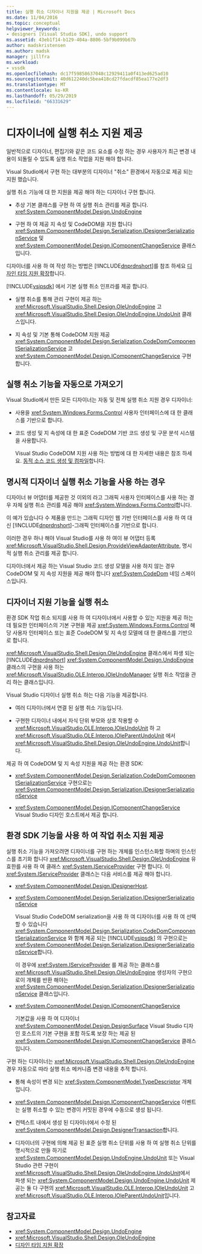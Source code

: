```yaml
---
title: 실행 취소 디자이너 지원을 제공 | Microsoft Docs
ms.date: 11/04/2016
ms.topic: conceptual
helpviewer_keywords:
- designers [Visual Studio SDK], undo support
ms.assetid: 43eb1f14-b129-404a-8806-5bf9b099b67b
author: madskristensen
ms.author: madsk
manager: jillfra
ms.workload:
- vssdk
ms.openlocfilehash: dc17f59858637048c12929411a0f413ed625ad10
ms.sourcegitcommit: 40d612240dc5bea418cd27fdacdf85ea177e2df3
ms.translationtype: MT
ms.contentlocale: ko-KR
ms.lasthandoff: 05/29/2019
ms.locfileid: "66331629"
---
```

# <a name="supply-undo-support-to-designers"></a>디자이너에 실행 취소 지원 제공

일반적으로 디자이너, 편집기와 같은 코드 요소를 수정 하는 경우 사용자가 최근 변경 내용이 되돌릴 수 있도록 실행 취소 작업을 지원 해야 합니다.

Visual Studio에서 구현 하는 대부분의 디자이너 "취소" 환경에서 자동으로 제공 되는 지원 했습니다.

실행 취소 기능에 대 한 지원을 제공 해야 하는 디자이너 구현 합니다.

- 추상 기본 클래스를 구현 하 여 실행 취소 관리를 제공 합니다. <xref:System.ComponentModel.Design.UndoEngine>

- 구현 하 여 제공 지 속성 및 CodeDOM을 지원 합니다 <xref:System.ComponentModel.Design.Serialization.IDesignerSerializationService> 및 <xref:System.ComponentModel.Design.IComponentChangeService> 클래스입니다.

디자이너를 사용 하 여 작성 하는 방법은 [!INCLUDE[dnprdnshort](../code-quality/includes/dnprdnshort_md.md)]를 참조 하세요 [디자인 타임 지원 확장](/previous-versions/37899azc(v=vs.140))합니다.

[!INCLUDE[vsipsdk](../extensibility/includes/vsipsdk_md.md)] 에서 기본 실행 취소 인프라를 제공 합니다.

- 실행 취소를 통해 관리 구현이 제공 하는 <xref:Microsoft.VisualStudio.Shell.Design.OleUndoEngine> 고 <xref:Microsoft.VisualStudio.Shell.Design.OleUndoEngine.UndoUnit> 클래스입니다.

- 지 속성 및 기본 통해 CodeDOM 지원 제공 <xref:System.ComponentModel.Design.Serialization.CodeDomComponentSerializationService> 고 <xref:System.ComponentModel.Design.IComponentChangeService> 구현 합니다.

## <a name="obtain-undo-support-automatically"></a>실행 취소 기능을 자동으로 가져오기

Visual Studio에서 만든 모든 디자이너는 자동 및 전체 실행 취소 지원 경우 디자이너:

- 사용을 <xref:System.Windows.Forms.Control> 사용자 인터페이스에 대 한 클래스를 기반으로 합니다.

- 코드 생성 및 지 속성에 대 한 표준 CodeDOM 기반 코드 생성 및 구문 분석 시스템을 사용합니다.

   Visual Studio CodeDOM 지원 사용 하는 방법에 대 한 자세한 내용은 참조 하세요. [동적 소스 코드 생성 및 컴파일](/dotnet/framework/reflection-and-codedom/dynamic-source-code-generation-and-compilation)합니다.

## <a name="when-to-use-explicit-designer-undo-support"></a>명시적 디자이너 실행 취소 기능을 사용 하는 경우
 디자이너 뷰 어댑터를 제공한 것 이외의 라고 그래픽 사용자 인터페이스를 사용 하는 경우 자체 실행 취소 관리를 제공 해야 <xref:System.Windows.Forms.Control>합니다.

 이 예가 있습니다 수 제품을 만드는 그래픽 디자인 웹 기반 인터페이스를 사용 하 여 대신 [!INCLUDE[dnprdnshort](../code-quality/includes/dnprdnshort_md.md)]-그래픽 인터페이스를 기반으로 합니다.

 이러한 경우 하나 해야 Visual Studio를 사용 하 여이 뷰 어댑터 등록 <xref:Microsoft.VisualStudio.Shell.Design.ProvideViewAdapterAttribute>, 명시적 실행 취소 관리를 제공 합니다.

 디자이너에서 제공 하는 Visual Studio 코드 생성 모델을 사용 하지 않는 경우 CodeDOM 및 지 속성 지원을 제공 해야 합니다 <xref:System.CodeDom> 네임 스페이스입니다.

## <a name="undo-support-features-of-the-designer"></a>디자이너 지원 기능을 실행 취소
 환경 SDK 작업 취소 되지를 사용 하 여 디자이너에서 사용할 수 있는 지원을 제공 하는 데 필요한 인터페이스의 기본 구현을 제공 <xref:System.Windows.Forms.Control> 해당 사용자 인터페이스 또는 표준 CodeDOM 및 지 속성 모델에 대 한 클래스를 기반으로 합니다.

 <xref:Microsoft.VisualStudio.Shell.Design.OleUndoEngine> 클래스에서 파생 되는 [!INCLUDE[dnprdnshort](../code-quality/includes/dnprdnshort_md.md)] <xref:System.ComponentModel.Design.UndoEngine> 클래스의 구현을 사용 하는 <xref:Microsoft.VisualStudio.OLE.Interop.IOleUndoManager> 실행 취소 작업을 관리 하는 클래스입니다.

 Visual Studio 디자이너 실행 취소 하는 다음 기능을 제공합니다.

- 여러 디자이너에서 연결 된 실행 취소 기능입니다.

- 구현한 디자이너 내에서 자식 단위 부모와 상호 작용할 수 <xref:Microsoft.VisualStudio.OLE.Interop.IOleUndoUnit> 하 고 <xref:Microsoft.VisualStudio.OLE.Interop.IOleParentUndoUnit> 에서 <xref:Microsoft.VisualStudio.Shell.Design.OleUndoEngine.UndoUnit>합니다.

제공 하 여 CodeDOM 및 지 속성 지원을 제공 하는 환경 SDK:

- <xref:System.ComponentModel.Design.Serialization.CodeDomComponentSerializationService> 구현으로는 <xref:System.ComponentModel.Design.Serialization.IDesignerSerializationService>

- <xref:System.ComponentModel.Design.IComponentChangeService> Visual Studio 디자인 호스트에서 제공 합니다.

## <a name="use-the-environment-sdk-features-to-supply-undo-support"></a>환경 SDK 기능을 사용 하 여 작업 취소 지원 제공

실행 취소 기능을 가져오려면 디자이너를 구현 하는 개체를 인스턴스화할 하며의 인스턴스를 초기화 합니다 <xref:Microsoft.VisualStudio.Shell.Design.OleUndoEngine> 유효한를 사용 하 여 클래스 <xref:System.IServiceProvider> 구현 합니다. 이 <xref:System.IServiceProvider> 클래스는 다음 서비스를 제공 해야 합니다.

- <xref:System.ComponentModel.Design.IDesignerHost>.

- <xref:System.ComponentModel.Design.Serialization.IDesignerSerializationService>

   Visual Studio CodeDOM serialization을 사용 하 여 디자이너를 사용 하 여 선택할 수 있습니다 <xref:System.ComponentModel.Design.Serialization.CodeDomComponentSerializationService> 와 함께 제공 되는 [!INCLUDE[vsipsdk](../extensibility/includes/vsipsdk_md.md)] 의 구현으로는 <xref:System.ComponentModel.Design.Serialization.IDesignerSerializationService>합니다.

   이 경우에 <xref:System.IServiceProvider> 를 제공 하는 클래스를 <xref:Microsoft.VisualStudio.Shell.Design.OleUndoEngine> 생성자의 구현으로이 개체를 반환 해야는 <xref:System.ComponentModel.Design.Serialization.IDesignerSerializationService> 클래스입니다.

- <xref:System.ComponentModel.Design.IComponentChangeService>

   기본값을 사용 하 여 디자이너 <xref:System.ComponentModel.Design.DesignSurface> Visual Studio 디자인 호스트의 기본 구현을 포함 하도록 보장 하는 제공 된 <xref:System.ComponentModel.Design.IComponentChangeService> 클래스입니다.

구현 하는 디자이너는 <xref:Microsoft.VisualStudio.Shell.Design.OleUndoEngine> 경우 자동으로 따라 실행 취소 메커니즘 변경 내용을 추적 합니다.

- 통해 속성이 변경 되는 <xref:System.ComponentModel.TypeDescriptor> 개체입니다.

- <xref:System.ComponentModel.Design.IComponentChangeService> 이벤트는 실행 취소할 수 있는 변경이 커밋된 경우에 수동으로 생성 됩니다.

- 컨텍스트 내에서 생성 된 디자이너에서 수정 된 <xref:System.ComponentModel.Design.DesignerTransaction>합니다.

- 디자이너의 구현에 의해 제공 된 표준 실행 취소 단위를 사용 하 여 실행 취소 단위를 명시적으로 만들 하기로 <xref:System.ComponentModel.Design.UndoEngine.UndoUnit> 또는 Visual Studio 관련 구현이 <xref:Microsoft.VisualStudio.Shell.Design.OleUndoEngine.UndoUnit>에서 파생 되는 <xref:System.ComponentModel.Design.UndoEngine.UndoUnit> 제공는 둘 다 구현의 <xref:Microsoft.VisualStudio.OLE.Interop.IOleUndoUnit> 고 <xref:Microsoft.VisualStudio.OLE.Interop.IOleParentUndoUnit>입니다.

## <a name="see-also"></a>참고자료

- <xref:System.ComponentModel.Design.UndoEngine>
- <xref:Microsoft.VisualStudio.Shell.Design.OleUndoEngine>
- [디자인 타임 지원 확장](/previous-versions/37899azc(v=vs.140))